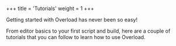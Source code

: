 +++
title = 'Tutorials'
weight = 1
+++

Getting started with Overload has never been so easy!

From editor basics to your first script and build, here are a couple of tutorials that you can follow to learn how to use Overload.

